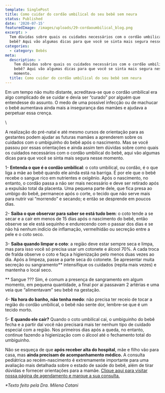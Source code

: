 ```yaml
---
template: SinglePost
title: Como cuidar do cordão umbilical do seu bebê sem neura
status: Published
date: '2020-07-15'
featuredImage: /images/uploads/29-cordaoumbilical_blog.png
excerpt: >
  Tem dúvidas sobre quais os cuidados necessários com o cordão umbilical do
  bebê? Aqui vão algumas dicas para que você se sinta mais segura nesse momento.
categories:
  - category: Bebês
meta:
  description: >
    Tem dúvidas sobre quais os cuidados necessários com o cordão umbilical do
    bebê? Aqui vão algumas dicas para que você se sinta mais segura nesse
    momento.
  title: Como cuidar do cordão umbilical do seu bebê sem neura
---
```

Em um tempo não muito distante, acreditava-se que o cordão umbilical era algo complicado de se cuidar e devia ser “curado” por alguém que entendesse do assunto. O medo de uma possível infecção ou de machucar o bebê aumentava ainda mais a insegurança das mamães e ajudava a perpetuar essa crença. 

\    

A realização do pré-natal e até mesmo cursos de orientação para as gestantes podem ajudar as futuras mamães a aprenderem sobre os cuidados com o umbiguinho do bebê após o nascimento. Mas se você passou por essas orientações e ainda assim tem dúvidas sobre como quais os cuidados necessários com o cordão umbilical do bebê, aqui vão algumas dicas para que você se sinta mais segura nesse momento.



1- **Entenda o que é o cordão umbilical**: o coto umbilical, ou cordão, é o que liga a mãe ao bebê quando ele ainda está na barriga. É por ele que o bebê recebe o sangue rico em nutrientes e oxigênio. Após o nascimento, no entanto, o cordão passa a não ser mais necessário e deve ser retirado após a expulsão total da placenta. Uma pequena parte dele, que fica presa ao umbigo do bebê, permanece após o corte, o tecido que não serve mais para nutrir vai “morrendo” e secando; e então se desprende em poucos dias.



 2- **Saiba o que observar para saber se está tudo bem**: o coto tende a se secar e a cair em menos de 15 dias após o nascimento do bebê, então observe se ele está sequinho e endurecendo com o passar dos dias e se não há nenhum indício de inflamação, vermelhidão ou secreção  entre a pele e o coto seco.



3- **Saiba quando limpar o coto**: a região deve estar sempre seca e limpa, mas para isso você só precisa usar um cotonete e álcool 70%. A cada troca de fralda observe o coto e faça a higienização pelo menos duas vezes ao dia. Após a limpeza, passe a parte seca do cotonete.  Se apresentar muita secreção ou sangramento\*\* intensifique os cuidados (repita mais vezes) e mantenha o local seco. 

\*\* Sangue ??? Sim, é comum a presença de sangramento em algum momento, em pequena quantidade, a final por aí passavam 2 artérias e uma veia que “alimentavam” seu bebê na gestação.



4- **Na hora do banho, não tenha medo**: não precisa ter receio de tocar a região do cordão umbilical, o bebê não sente dor, lembre-se que é um tecido morto.



5- **E quando ele cair?** Quando o coto umbilical cai, o umbiguinho do bebê fecha e a partir daí  você não precisará mais ter nenhum tipo de cuidado especial com a região. Nos primeiros dias após a queda, no entanto, continue fazendo a higienização com o álcool até o fechamento total do umbiguinho.



Não se esqueça de que **após receber alta do hospital**, mãe e filho vão para casa, mas **ainda precisam de acompanhamento médico.** A consulta pediátrica ao recém-nascimento é extremamente importante para uma avaliação mais detalhada sobre o estado de saúde do bebê, além de tirar dúvidas e fornecer orientações para a mamãe. [Clique aqui para visitar nossa página de agendamento e marque a sua consulta.](www.gudaboo.com.br)



_\*Texto feito pela Dra. Milena Catani_
